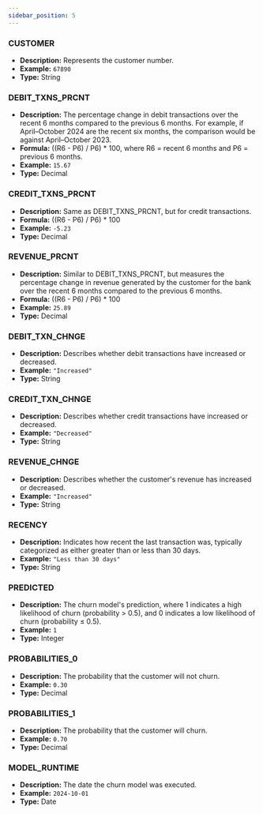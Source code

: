 ```yaml
---
sidebar_position: 5
---
```


### CUSTOMER
- **Description:** Represents the customer number.
- **Example:** `67890`
- **Type:** String

### DEBIT_TXNS_PRCNT
- **Description:** The percentage change in debit transactions over the recent 6 months compared to the previous 6 months. For example, if April–October 2024 are the recent six months, the comparison would be against April–October 2023.
- **Formula:** ((R6 - P6) / P6) * 100, where R6 = recent 6 months and P6 = previous 6 months.
- **Example:** `15.67`
- **Type:** Decimal

### CREDIT_TXNS_PRCNT
- **Description:** Same as DEBIT_TXNS_PRCNT, but for credit transactions.
- **Formula:** ((R6 - P6) / P6) * 100
- **Example:** `-5.23`
- **Type:** Decimal

### REVENUE_PRCNT
- **Description:** Similar to DEBIT_TXNS_PRCNT, but measures the percentage change in revenue generated by the customer for the bank over the recent 6 months compared to the previous 6 months.
- **Formula:** ((R6 - P6) / P6) * 100
- **Example:** `25.89`
- **Type:** Decimal

### DEBIT_TXN_CHNGE
- **Description:** Describes whether debit transactions have increased or decreased.
- **Example:** `"Increased"`
- **Type:** String

### CREDIT_TXN_CHNGE
- **Description:** Describes whether credit transactions have increased or decreased.
- **Example:** `"Decreased"`
- **Type:** String

### REVENUE_CHNGE
- **Description:** Describes whether the customer's revenue has increased or decreased.
- **Example:** `"Increased"`
- **Type:** String

### RECENCY
- **Description:** Indicates how recent the last transaction was, typically categorized as either greater than or less than 30 days.
- **Example:** `"Less than 30 days"`
- **Type:** String

### PREDICTED
- **Description:** The churn model's prediction, where 1 indicates a high likelihood of churn (probability > 0.5), and 0 indicates a low likelihood of churn (probability ≤ 0.5).
- **Example:** `1`
- **Type:** Integer

### PROBABILITIES_0
- **Description:** The probability that the customer will not churn.
- **Example:** `0.30`
- **Type:** Decimal

### PROBABILITIES_1
- **Description:** The probability that the customer will churn.
- **Example:** `0.70`
- **Type:** Decimal

### MODEL_RUNTIME
- **Description:** The date the churn model was executed.
- **Example:** `2024-10-01`
- **Type:** Date
